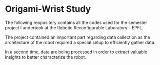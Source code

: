 # Origami-Wrist Study

The following reopositery contains all the codes used for the semester project I undertook at the Robotic Reconfigurable Laboratory - EPFL. 

The project contained an important part regarding data collection as the architecture of the robot required a special setup to efficiently gather data. 

In a second time, data are being processed in order to extract valuable insights to better characterize the robot. 